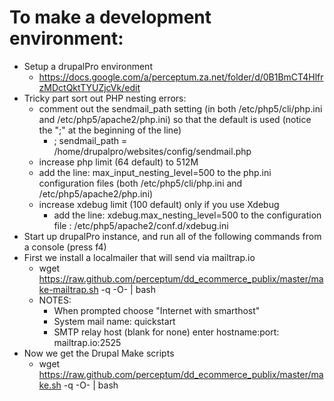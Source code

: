 To make a development environment:
==================================
- Setup a drupalPro environment 
  - https://docs.google.com/a/perceptum.za.net/folder/d/0B1BmCT4HlfrzMDctQktTYUZjcVk/edit
- Tricky part sort out PHP nesting errors:
  - comment out the sendmail_path setting (in both /etc/php5/cli/php.ini and /etc/php5/apache2/php.ini) so that the default is used (notice the ";" at the beginning of the line)
    - ; sendmail_path = /home/drupalpro/websites/config/sendmail.php
  - increase php limit (64 default) to 512M
  - add the line: max_input_nesting_level=500 to the php.ini configuration files (both /etc/php5/cli/php.ini and /etc/php5/apache2/php.ini)
  - increase xdebug limit (100 default) only if you use Xdebug
    - add the line: xdebug.max_nesting_level=500 to the configuration file : /etc/php5/apache2/conf.d/xdebug.ini
- Start up drupalPro instance, and run all of the following commands from a console (press f4)
- First we install a localmailer that will send via mailtrap.io
  - wget https://raw.github.com/perceptum/dd_ecommerce_publix/master/make-mailtrap.sh -q -O- | bash
  - NOTES:
    - When prompted choose "Internet with smarthost"
    - System mail name: quickstart
    - SMTP relay host (blank for none) enter hostname:port: mailtrap.io:2525
- Now we get the Drupal Make scripts
  - wget https://raw.github.com/perceptum/dd_ecommerce_publix/master/make.sh -q -O- | bash


